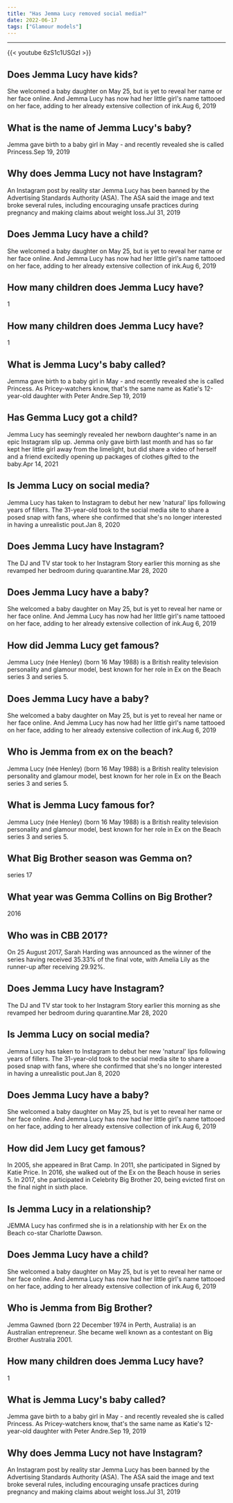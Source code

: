 ```yaml
---
title: "Has Jemma Lucy removed social media?"
date: 2022-06-17
tags: ["Glamour models"]
---
```


---
{{< youtube 6zS1c1USGzI >}}
## Does Jemma Lucy have kids?
She welcomed a baby daughter on May 25, but is yet to reveal her name or her face online. And Jemma Lucy has now had her little girl's name tattooed on her face, adding to her already extensive collection of ink.Aug 6, 2019

## What is the name of Jemma Lucy's baby?
Jemma gave birth to a baby girl in May - and recently revealed she is called Princess.Sep 19, 2019

## Why does Jemma Lucy not have Instagram?
An Instagram post by reality star Jemma Lucy has been banned by the Advertising Standards Authority (ASA). The ASA said the image and text broke several rules, including encouraging unsafe practices during pregnancy and making claims about weight loss.Jul 31, 2019

## Does Jemma Lucy have a child?
She welcomed a baby daughter on May 25, but is yet to reveal her name or her face online. And Jemma Lucy has now had her little girl's name tattooed on her face, adding to her already extensive collection of ink.Aug 6, 2019

## How many children does Jemma Lucy have?
1

## How many children does Jemma Lucy have?
1

## What is Jemma Lucy's baby called?
Jemma gave birth to a baby girl in May - and recently revealed she is called Princess. As Pricey-watchers know, that's the same name as Katie's 12-year-old daughter with Peter Andre.Sep 19, 2019

## Has Gemma Lucy got a child?
Jemma Lucy has seemingly revealed her newborn daughter's name in an epic Instagram slip up. Jemma only gave birth last month and has so far kept her little girl away from the limelight, but did share a video of herself and a friend excitedly opening up packages of clothes gifted to the baby.Apr 14, 2021

## Is Jemma Lucy on social media?
Jemma Lucy has taken to Instagram to debut her new 'natural' lips following years of fillers. The 31-year-old took to the social media site to share a posed snap with fans, where she confirmed that she's no longer interested in having a unrealistic pout.Jan 8, 2020

## Does Jemma Lucy have Instagram?
The DJ and TV star took to her Instagram Story earlier this morning as she revamped her bedroom during quarantine.Mar 28, 2020

## Does Jemma Lucy have a baby?
She welcomed a baby daughter on May 25, but is yet to reveal her name or her face online. And Jemma Lucy has now had her little girl's name tattooed on her face, adding to her already extensive collection of ink.Aug 6, 2019

## How did Jemma Lucy get famous?
Jemma Lucy (née Henley) (born 16 May 1988) is a British reality television personality and glamour model, best known for her role in Ex on the Beach series 3 and series 5.

## Does Jemma Lucy have a baby?
She welcomed a baby daughter on May 25, but is yet to reveal her name or her face online. And Jemma Lucy has now had her little girl's name tattooed on her face, adding to her already extensive collection of ink.Aug 6, 2019

## Who is Jemma from ex on the beach?
Jemma Lucy (née Henley) (born 16 May 1988) is a British reality television personality and glamour model, best known for her role in Ex on the Beach series 3 and series 5.

## What is Jemma Lucy famous for?
Jemma Lucy (née Henley) (born 16 May 1988) is a British reality television personality and glamour model, best known for her role in Ex on the Beach series 3 and series 5.

## What Big Brother season was Gemma on?
series 17

## What year was Gemma Collins on Big Brother?
2016

## Who was in CBB 2017?
On 25 August 2017, Sarah Harding was announced as the winner of the series having received 35.33% of the final vote, with Amelia Lily as the runner-up after receiving 29.92%.

## Does Jemma Lucy have Instagram?
The DJ and TV star took to her Instagram Story earlier this morning as she revamped her bedroom during quarantine.Mar 28, 2020

## Is Jemma Lucy on social media?
Jemma Lucy has taken to Instagram to debut her new 'natural' lips following years of fillers. The 31-year-old took to the social media site to share a posed snap with fans, where she confirmed that she's no longer interested in having a unrealistic pout.Jan 8, 2020

## Does Jemma Lucy have a baby?
She welcomed a baby daughter on May 25, but is yet to reveal her name or her face online. And Jemma Lucy has now had her little girl's name tattooed on her face, adding to her already extensive collection of ink.Aug 6, 2019

## How did Jem Lucy get famous?
In 2005, she appeared in Brat Camp. In 2011, she participated in Signed by Katie Price. In 2016, she walked out of the Ex on the Beach house in series 5. In 2017, she participated in Celebrity Big Brother 20, being evicted first on the final night in sixth place.

## Is Jemma Lucy in a relationship?
JEMMA Lucy has confirmed she is in a relationship with her Ex on the Beach co-star Charlotte Dawson.

## Does Jemma Lucy have a child?
She welcomed a baby daughter on May 25, but is yet to reveal her name or her face online. And Jemma Lucy has now had her little girl's name tattooed on her face, adding to her already extensive collection of ink.Aug 6, 2019

## Who is Jemma from Big Brother?
Jemma Gawned (born 22 December 1974 in Perth, Australia) is an Australian entrepreneur. She became well known as a contestant on Big Brother Australia 2001.

## How many children does Jemma Lucy have?
1

## What is Jemma Lucy's baby called?
Jemma gave birth to a baby girl in May - and recently revealed she is called Princess. As Pricey-watchers know, that's the same name as Katie's 12-year-old daughter with Peter Andre.Sep 19, 2019

## Why does Jemma Lucy not have Instagram?
An Instagram post by reality star Jemma Lucy has been banned by the Advertising Standards Authority (ASA). The ASA said the image and text broke several rules, including encouraging unsafe practices during pregnancy and making claims about weight loss.Jul 31, 2019

